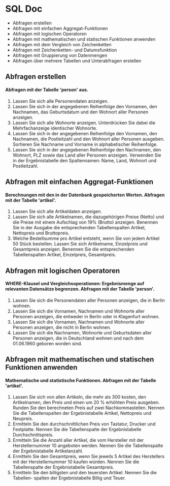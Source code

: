 # SQL Doc

- Abfragen erstellen
- Abfragen mit einfachen Aggregat-Funktionen
- Abfragen mit logischen Operatoren
- Abfragen mit mathematischen und statischen Funktionen anwenden
- Abfragen mit dem Vergleich von Zeichenketten
- Abfragen mit Zeichenketten- und Datumsfunktion
- Abfragen mit Gruppierung von Datenmengen
- Abfragen über mehrere Tabellen und Unterabfragen erstellen


## Abfragen erstellen

#### Abfragen mit der Tabelle 'person' aus.

1. Lassen Sie sich alle Personendaten anzeigen.
2. Lassen Sie sich in der angegebenen Reihenfolge den Vornamen, den Nachnamen, das Geburtsdatum und den Wohnort aller Personen anzeigen.
3. Lassen Sie sich alle Wohnorte anzeigen. Unterdrücken Sie dabei die Mehrfachanzeige identischer Wohnorte.
4. Lassen Sie sich in der angegebenen Reihenfolge den Vornamen, den Nachnamen, die Postleitzahl und den Wohnort aller Personen ausgeben. Sortieren Sie Nachname und Vorname in alphabetischer Reihenfolge.
5. Lassen Sie sich in der angegebenen Reihenfolge den Nachnamen, den Wohnort, PLZ sowie das Land aller Personen anzeigen. Verwenden Sie in der Ergebnistabelle den Spaltennamen: Name, Land, Wohnort und Postleitzahl.


## Abfragen mit einfachen Aggregat-Funktionen

#### Berechnungen mit den in der Datenbank gespeicherten Werten. Abfragen mit der Tabelle 'artikel'.

1. Lassen Sie sich alle Artikeldaten anzeigen.
2. Lassen Sie sich alle Artikelnamen, die dazugehörigen Preise (Netto) und die Preise mit einem Aufschlag von 19% (Brutto) anzeigen. Benennen Sie in der Ausgabe die entsprechenden Tabellenspalten Artikel, Nettopreis und Bruttopreis.
3. Welche Bestellsumme pro Artikel entsteht, wenn Sie von jedem Artikel 50 Stück bestellen. Lassen Sie sich Artikelname, Einzelpreis und Gesamtpreis anzeigen. Benennen Sie die entsprechenden Tabellenspalten Artikel, Einzelpreis, Gesamtpreis.


## Abfragen mit logischen Operatoren

#### WHERE-Klausel und Vergleichsoperationen: Ergebnismenge auf relevanten Datensätze begrenzen. Abfragen mit der Tabelle 'person'.

1. Lassen Sie sich die Personendaten aller Personen anzeigen, die in Berlin wohnen.
2. Lassen Sie sich die Vornamen, Nachnamen und Wohnorte aller Personen anzeigen, die entweder in Berlin oder in Klagenfurt wohnen.
3. Lassen Sie sich die Vornamen, Nachnamen und Wohnorte aller Personen anzeigen, die nicht in Berlin wohnen.
4. Lassen Sie sich die Nachnamen, Wohnorte und Geburtsdaten aller Personen anzeigen, die in Deutschland wohnen und nach dem 01.06.1960 geboren worden sind.


## Abfragen mit mathematischen und statischen Funktionen anwenden

#### Mathematische und statistische Funktionen. Abfragen mit der Tabelle 'artikel'.

1. Lassen Sie sich von allen Artikeln, die mehr als 300 kosten, den Artikelnamen, den Preis und einen um 20 % erhöhten Preis ausgeben. Runden Sie den berechneten Preis auf zwei Nachkommastellen. Nennen Sie die Tabellenspalten der Ergebnistabelle Artikel, Nettopreis und Neupreis.
2. Ermitteln Sie den durchschnittlichen Preis von Tastatur, Drucker und Festplatte. Nennen Sie die Tabellenspalte der Ergebnistabelle Durchschnittspreis.
3. Ermitteln Sie die Anzahl aller Artikel, die vom Hersteller mit der Herstellernummer 10 angeboten werden. Nennen Sie die Tabellenspalte der Ergebnistabelle Artikelanzahl.
4. Ermitteln Sie den Gesamtpreis, wenn Sie jeweils 5 Artikel des Herstellers mit der Herstellernummer 10 kaufen würden. Nennen Sie die Tabellenspalte der Ergebnistabelle Gesamtpreis.
5. Ermitteln Sie den billigsten und den teuersten Artikel. Nennen Sie die Tabellen-
spalten der Ergebnistabelle Billig und Teuer.
